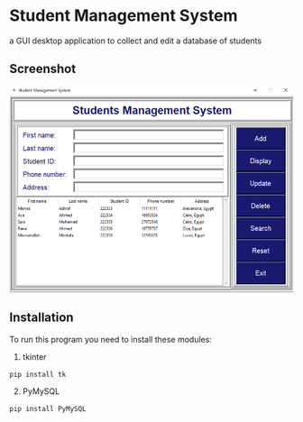 
# Student Management System

a GUI desktop application to collect and edit a database of students




## Screenshot

![demo](https://github.com/Mennatallah9/Student-Management-System/blob/main/screenshot1.PNG?raw=true)

## Installation

To run this program you need to install these modules:

1. tkinter

```
pip install tk
```

2. PyMySQL
```
pip install PyMySQL
```
    
